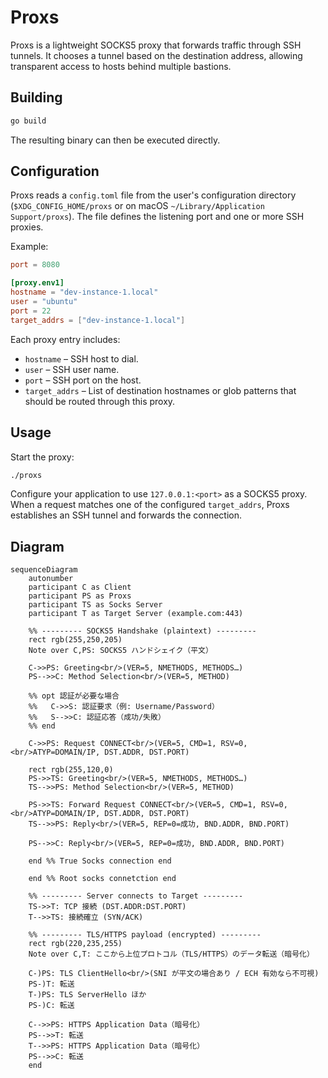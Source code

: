 # Proxs

Proxs is a lightweight SOCKS5 proxy that forwards traffic through SSH tunnels.
It chooses a tunnel based on the destination address, allowing transparent access
to hosts behind multiple bastions.

## Building

```sh
go build
```

The resulting binary can then be executed directly.

## Configuration

Proxs reads a `config.toml` file from the user's configuration directory
(`$XDG_CONFIG_HOME/proxs` or on macOS `~/Library/Application Support/proxs`).
The file defines the listening port and one or more SSH proxies.

Example:

```toml
port = 8080

[proxy.env1]
hostname = "dev-instance-1.local"
user = "ubuntu"
port = 22
target_addrs = ["dev-instance-1.local"]
```

Each proxy entry includes:

- `hostname` – SSH host to dial.
- `user` – SSH user name.
- `port` – SSH port on the host.
- `target_addrs` – List of destination hostnames or glob patterns that should
  be routed through this proxy.

## Usage

Start the proxy:

```sh
./proxs
```

Configure your application to use `127.0.0.1:<port>` as a SOCKS5 proxy. When a
request matches one of the configured `target_addrs`, Proxs establishes an SSH
tunnel and forwards the connection.

## Diagram

```mermaid
sequenceDiagram
    autonumber
    participant C as Client
    participant PS as Proxs
    participant TS as Socks Server
    participant T as Target Server (example.com:443)

    %% --------- SOCKS5 Handshake (plaintext) ---------
    rect rgb(255,250,205)
    Note over C,PS: SOCKS5 ハンドシェイク（平文）

    C->>PS: Greeting<br/>(VER=5, NMETHODS, METHODS…)
    PS-->>C: Method Selection<br/>(VER=5, METHOD)

    %% opt 認証が必要な場合
    %%   C->>S: 認証要求（例: Username/Password）
    %%   S-->>C: 認証応答（成功/失敗）
    %% end

    C->>PS: Request CONNECT<br/>(VER=5, CMD=1, RSV=0,<br/>ATYP=DOMAIN/IP, DST.ADDR, DST.PORT)

    rect rgb(255,120,0)
    PS->>TS: Greeting<br/>(VER=5, NMETHODS, METHODS…)
    TS-->>PS: Method Selection<br/>(VER=5, METHOD)

    PS->>TS: Forward Request CONNECT<br/>(VER=5, CMD=1, RSV=0,<br/>ATYP=DOMAIN/IP, DST.ADDR, DST.PORT)
    TS-->>PS: Reply<br/>(VER=5, REP=0=成功, BND.ADDR, BND.PORT)

    PS-->>C: Reply<br/>(VER=5, REP=0=成功, BND.ADDR, BND.PORT)

    end %% True Socks connection end

    end %% Root socks connetction end

    %% --------- Server connects to Target ---------
    TS->>T: TCP 接続 (DST.ADDR:DST.PORT)
    T-->>TS: 接続確立 (SYN/ACK)

    %% --------- TLS/HTTPS payload (encrypted) ---------
    rect rgb(220,235,255)
    Note over C,T: ここから上位プロトコル（TLS/HTTPS）のデータ転送（暗号化）

    C-)PS: TLS ClientHello<br/>(SNI が平文の場合あり / ECH 有効なら不可視)
    PS-)T: 転送
    T-)PS: TLS ServerHello ほか
    PS-)C: 転送

    C-->>PS: HTTPS Application Data（暗号化）
    PS-->>T: 転送
    T-->>PS: HTTPS Application Data（暗号化）
    PS-->>C: 転送
    end
```
